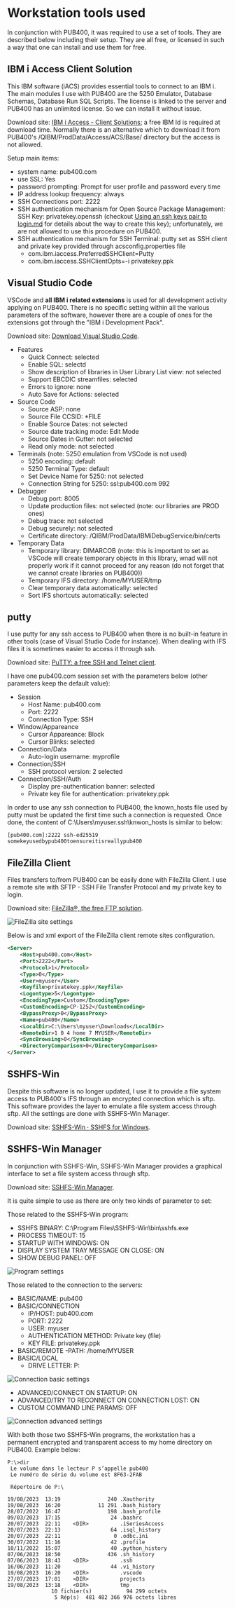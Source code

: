 # Workstation tools used

In conjunction with PUB400, it was required to use a set of tools. They are described below including their setup. They are all free, or licensed in such a way that one can install and use them for free.

## IBM i Access Client Solution

This IBM software (iACS) provides essential tools to connect to an IBM i. The main modules I use with PUB400 are the 5250 Emulator, Database Schemas, Database Run SQL Scripts. The license is linked to the server and PUB400 has an unlimited license. So we can install it without issue.

Download site: [IBM i Access - Client Solutions](https://www.ibm.com/support/pages/ibm-i-access-client-solutions); a free IBM Id is required at download time.
Normally there is an alternative which to download it from PUB400's /QIBM/ProdData/Access/ACS/Base/ directory but the access is not allowed.

Setup main items:

- system name: pub400.com
- use SSL: Yes
- password prompting: Prompt for user profile and password every time
- IP address lookup frequency: always
- SSH Connections port: 2222
- SSH authentication mechanism for Open Source Package Management: SSH Key: privatekey.openssh (checkout [Using an ssh keys pair to login.md](https://github.com/MarcoDeSenas/IBMi-topics-thanks-to-pub400/blob/3edf8bb5fb8f5da847c13ddce5d850a24e18e9d8/HowTo/Using%20an%20ssh%20keys%20pair%20to%20login.md) for details about the way to create this key); unfortunately, we are not allowed to use this procedure on PUB400.
- SSH authentication mechanism for SSH Terminal: putty set as SSH client and private key provided through acsconfig.properties file
  - com.ibm.iaccess.PreferredSSHClient=Putty
  - com.ibm.iaccess.SSHClientOpts=-i privatekey.ppk

## Visual Studio Code

VSCode and **all IBM i related extensions** is used for all development activity applying on PUB400. There is no specific setting within all the various parameters of the software, however there are a couple of ones for the extensions got through the "IBM i Development Pack".

Download site: [Download Visual Studio Code](https://code.visualstudio.com/Download).

- Features
  - Quick Connect: selected
  - Enable SQL: selectd
  - Show description of libraries in User Library List view: not selected
  - Support EBCDIC streamfiles: selected
  - Errors to ignore: none
  - Auto Save for Actions: selected
- Source Code
  - Source ASP: none
  - Source File CCSID: *FILE
  - Enable Source Dates: not selected
  - Source date tracking mode: Edit Mode
  - Source Dates in Gutter: not selected
  - Read only mode: not selected
- Terminals (note: 5250 emulation from VSCode is not used)
  - 5250 encoding: default
  - 5250 Terminal Type: default
  - Set Device Name for 5250: not selected
  - Connection String for 5250: ssl:pub400.com 992
- Debugger
  - Debug port: 8005
  - Update production files: not selected (note: our libraries are PROD ones)
  - Debug trace: not selected
  - Debug securely: not selected
  - Certificate directory: /QIBM/ProdData/IBMiDebugService/bin/certs
- Temporary Data
  - Temporary library: DIMARCOB (note: this is important to set as VSCode will create temporary objects in this library, wnad will not properly work if it cannot proceed for any reason (do not forget that we cannot create libraries on PUB400))
  - Temporary IFS directory: /home/MYUSER/tmp
  - Clear temporary data automatically: selected
  - Sort IFS shortcuts automatically: selected

## putty

I use putty for any ssh access to PUB400 when there is no built-in feature in other tools (case of Visual Studio Code for instance). When dealing with IFS files it is sometimes easier to access it through ssh.

Download site: [PuTTY: a free SSH and Telnet client](https://www.chiark.greenend.org.uk/~sgtatham/putty/).

I have one pub400.com session set with the parameters below (other parameters keep the default value):

- Session
  - Host Name: pub400.com
  - Port: 2222
  - Connection Type: SSH
- Window/Appareance
  - Cursor Appareance: Block
  - Cursor Blinks: selected
- Connection/Data
  - Auto-login username: myprofile
- Connection/SSH
  - SSH protocol version: 2 selected
- Connection/SSH/Auth
  - Display pre-authentication banner: selected
  - Private key file for authentication: privatekey.ppk

In order to use any ssh connection to PUB400, the known_hosts file used by putty must be updated the first time such a connection is requested. Once done, the content of C:\Users\myuser\.ssh\knwon_hosts is similar to below:

```text
[pub400.com]:2222 ssh-ed25519 somekeyusedbypub400toensureitisreallypub400
```

## FileZilla Client

Files transfers to/from PUB400 can be easily done with FileZilla Client. I use a remote site with SFTP - SSH File Transfer Protocol and my private key to login.

Download site: [FileZilla®, the free FTP solution](https://filezilla-project.org/).

![FileZilla site settings](Assets/FileZilla.png)

Below is and xml export of the FileZilla client remote sites configuration.

```xml
<Server>
    <Host>pub400.com</Host>
    <Port>2222</Port>
    <Protocol>1</Protocol>
    <Type>0</Type>
    <User>myuser</User>
    <Keyfile>privatekey.ppk</Keyfile>
    <Logontype>5</Logontype>
    <EncodingType>Custom</EncodingType>
    <CustomEncoding>CP-1252</CustomEncoding>
    <BypassProxy>0</BypassProxy>
    <Name>pub400</Name>
    <LocalDir>C:\Users\myuser\Downloads</LocalDir>
    <RemoteDir>1 0 4 home 7 MYUSER</RemoteDir>
    <SyncBrowsing>0</SyncBrowsing>
    <DirectoryComparison>0</DirectoryComparison>
</Server>
```

## SSHFS-Win

Despite this software is no longer updated, I use it to provide a file system access to PUB400's IFS through an encrypted connection which is sftp. This software provides the layer to emulate a file system access through sftp. All the settings are done with SSHFS-Win Manager.

Download site: [SSHFS-Win · SSHFS for Windows](https://github.com/winfsp/sshfs-win/blob/master/README.md).

## SSHFS-Win Manager

In conjunction with SSHFS-Win, SSHFS-Win Manager provides a graphical interface to set a file system access through sftp.

Download site: [SSHFS-Win Manager](https://github.com/evsar3/sshfs-win-manager).

It is quite simple to use as there are only two kinds of parameter to set:

Those related to the SSHFS-Win program:

- SSHFS BINARY: C:\Program Files\SSHFS-Win\bin\sshfs.exe
- PROCESS TIMEOUT: 15
- STARTUP WITH WINDOWS: ON
- DISPLAY SYSTEM TRAY MESSAGE ON CLOSE: ON
- SHOW DEBUG PANEL: OFF

![Program settings](Assets/sshfs_win_manager_settings.png)

Those related to the connection to the servers:

- BASIC/NAME: pub400
- BASIC/CONNECTION
  - IP/HOST: pub400.com
  - PORT: 2222
  - USER: myuser
  - AUTHENTICATION METHOD: Private key (file)
  - KEY FILE: privatekey.ppk
- BASIC/REMOTE
  -PATH: /home/MYUSER
- BASIC/LOCAL
  - DRIVE LETTER: P:

![Connection basic settings](Assets/sshfs_win_manager_connection_basic.png)

- ADVANCED/CONNECT ON STARTUP: ON
- ADVANCED/TRY TO RECONNECT ON CONNECTION LOST: ON
- CUSTOM COMMAND LINE PARAMS: OFF

![Connection advanced settings](Assets/sshfs_win_manager_connection_advanced.png)

With both those two SSHFS-Win programs, the workstation has a permanent encrypted and transparent access to my home directory on PUB400. Example below:

```text
P:\>dir
 Le volume dans le lecteur P s’appelle pub400
 Le numéro de série du volume est 8F63-2FAB

 Répertoire de P:\

19/08/2023  13:19               240 .Xauthority
19/08/2023  16:20            11 291 .bash_history
28/07/2022  16:47               198 .bash_profile
09/03/2023  17:15                24 .bashrc
20/07/2023  22:11    <DIR>          .iSeriesAccess
20/07/2023  22:13                64 .isql_history
20/07/2023  22:11                 0 .odbc.ini
30/07/2022  11:16                42 .profile
10/11/2022  15:07                40 .python_history
07/06/2023  18:50               436 .sh_history
07/06/2023  18:43    <DIR>          .ssh
16/06/2023  11:20                44 .vi_history
19/08/2023  16:20    <DIR>          .vscode
27/07/2023  17:01    <DIR>          projects
19/08/2023  13:18    <DIR>          tmp
              10 fichier(s)           94 299 octets
               5 Rép(s)  481 482 366 976 octets libres
```
